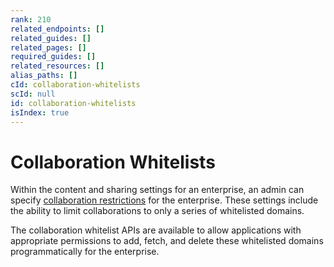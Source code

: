 ```yaml
---
rank: 210
related_endpoints: []
related_guides: []
related_pages: []
required_guides: []
related_resources: []
alias_paths: []
cId: collaboration-whitelists
scId: null
id: collaboration-whitelists
isIndex: true
---
```


# Collaboration Whitelists

Within the content and sharing settings for an enterprise, an admin can specify
[collaboration restrictions][collab-restrictions] for the enterprise. These
settings include the ability to limit collaborations to only a series of
whitelisted domains.

The collaboration whitelist APIs are available to allow applications with
appropriate permissions to add, fetch, and delete these whitelisted domains
programmatically for the enterprise.

[collab-restrictions]: https://community.box.com/t5/How-to-Guides-for-Admins/Content-and-sharing-settings-for-your-enterprise/ta-p/174#toc-hId--670854033
